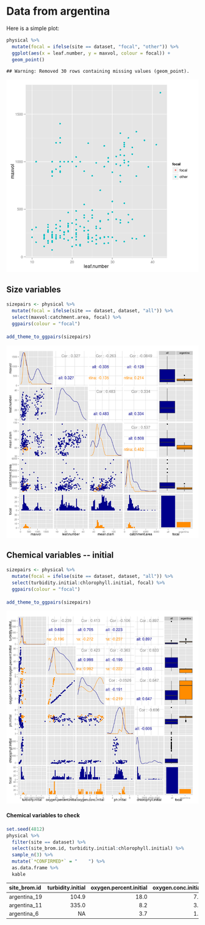 
# Data from argentina

Here is a simple plot:

```r
physical %>% 
  mutate(focal = ifelse(site == dataset, "focal", "other")) %>% 
  ggplot(aes(x = leaf.number, y = maxvol, colour = focal)) +
  geom_point()
```

```
## Warning: Removed 30 rows containing missing values (geom_point).
```

![plot of chunk unnamed-chunk-1](figure/argentina__unnamed-chunk-1-1.png) 

## Size variables


```r
sizepairs <- physical %>% 
  mutate(focal = ifelse(site == dataset, dataset, "all")) %>% 
  select(maxvol:catchment.area, focal) %>% 
  ggpairs(colour = "focal")

add_theme_to_ggpairs(sizepairs)
```

![plot of chunk sizes](figure/argentina__sizes-1.png) 


## Chemical variables -- initial


```r
sizepairs <- physical %>% 
  mutate(focal = ifelse(site == dataset, dataset, "all")) %>% 
  select(turbidity.initial:chlorophyll.initial, focal) %>% 
  ggpairs(colour = "focal")

add_theme_to_ggpairs(sizepairs)
```

![plot of chunk chem_initial](figure/argentina__chem_initial-1.png) 

#### Chemical variables to check


```r
set.seed(4812)
physical %>% 
  filter(site == dataset) %>% 
  select(site_brom.id, turbidity.initial:chlorophyll.initial) %>% 
  sample_n(3) %>% 
  mutate(`*CONFIRMED*` = "    ") %>% 
  as.data.frame %>% 
  kable
```



|site_brom.id | turbidity.initial| oxygen.percent.initial| oxygen.conc.initial| ph.initial| chlorophyll.initial|*CONFIRMED* |
|:------------|-----------------:|----------------------:|-------------------:|----------:|-------------------:|:-----------|
|argentina_19 |             104.9|                   18.0|                 7.4|       5.97|                  NA|            |
|argentina_11 |             335.0|                    8.2|                 3.2|       6.39|                  NA|            |
|argentina_6  |                NA|                    3.7|                 1.7|       6.92|                  NA|            |

